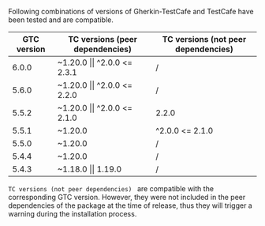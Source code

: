 Following combinations of versions of Gherkin-TestCafe and TestCafe have been tested and are compatible.


| GTC version | TC versions (peer dependencies) | TC versions (not peer dependencies) |
| - | - | - |
| 6.0.0 | ~1.20.0 &#124;&#124; ^2.0.0 <= 2.3.1 | / |
| 5.6.0 | ~1.20.0 &#124;&#124; ^2.0.0 <= 2.2.0 | / |
| 5.5.2 | ~1.20.0 &#124;&#124; ^2.0.0 <= 2.1.0 | 2.2.0 |
| 5.5.1 | ~1.20.0 | ^2.0.0 <= 2.1.0 |
| 5.5.0 | ~1.20.0 | / |
| 5.4.4 | ~1.20.0 | / |
| 5.4.3 | ~1.18.0 &#124;&#124; 1.19.0 | / |

`TC versions (not peer dependencies) ` are compatible with the corresponding GTC version. 
However, they were not included in the peer dependencies of the package at the time of release, 
thus they will trigger a warning during the installation process.
